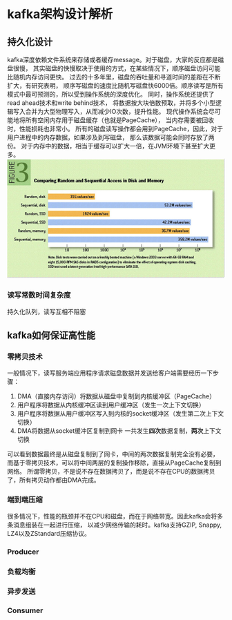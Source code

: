 # kafka架构设计解析
## 持久化设计
kafka深度依赖文件系统来存储或者缓存message。对于磁盘，大家的反应都是磁盘很慢，
其实磁盘的快慢取决于使用的方式，在某些情况下，顺序磁盘访问可能比随机内存访问更快。
过去的十多年里，磁盘的吞吐量和寻道时间的差距在不断扩大，有研究表明，
顺序写磁盘的速度比随机写磁盘快6000倍。顺序读写是所有模式中最可预测的，所以受到操作系统的深度优化。
同时，操作系统还提供了read ahead技术和write behind技术，
将数据按大块倍数预取，并将多个小型逻辑写入合并为大型物理写入，从而减少IO次数，提升性能。
现代操作系统会尽可能地将所有空闲内存用于磁盘缓存（也就是PageCache）， 当内存需要被回收时，性能损耗也非常小。
所有的磁盘读写操作都会用到PageCache，因此，对于用户进程中的内存数据，如果涉及到写磁盘，
那么该数据可能会同时存放了两份。
对于内存中的数据，相当于缓存可以扩大一倍，在JVM环境下甚至扩大更多。
![img.png](img.png)
### 读写常数时间复杂度
持久化队列，读写互相不阻塞
## kafka如何保证高性能
### 零拷贝技术
一般情况下，读写服务端应用程序请求磁盘数据并发送给客户端需要经历一下步骤：
1. DMA（直接内存访问）将数据从磁盘中复制到内核缓冲区（PageCache）
2. 用户程序将数据从内核缓冲区读到用户缓冲区（发生一次上下文切换）
3. 用户程序将数据从用户缓冲区写入到内核的socket缓冲区（发生第二次上下文切换）
4. DMA将数据从socket缓冲区复制到网卡
一共发生**四次**数据复制，**两次**上下文切换

可以看到数据最终是从磁盘复制到了网卡，中间的两次数据复制完全没有必要，
而基于零拷贝技术，可以将中间两层的复制操作移除，直接从PageCache复制到网络。
所谓零拷贝，不是说不存在数据拷贝了，而是说不存在CPU的数据拷贝了，所有拷贝动作都由DMA完成。
### 端到端压缩
很多情况下，性能的瓶颈并不在CPU和磁盘，而在于网络带宽。因此kafka会将多条消息组装在一起进行压缩，
以减少网络传输的耗时。kafka支持GZIP, Snappy, LZ4以及ZStandard压缩协议。

### Producer
### 负载均衡
### 异步发送

### Consumer
